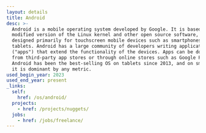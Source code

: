 ```yaml
---
layout: details
title: Android
desc: >-
  Android is a mobile operating system developed by Google. It is based on a
  modified version of the Linux kernel and other open source software, and is
  designed primarily for touchscreen mobile devices such as smartphones and
  tablets. Android has a large community of developers writing applications
  ("apps") that extend the functionality of the devices. Apps can be downloaded
  from third-party app stores or through online stores such as Google Play.
  Android has been the best-selling OS on tablets since 2013, and on smartphones
  it is dominant by any metric.
used_begin_year: 2023
used_end_year: present
_links:
  self:
    href: /os/android/
  projects:
    - href: /projects/nuggets/
  jobs:
    - href: /jobs/freelance/
---
```

